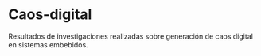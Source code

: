 # Caos-digital
Resultados de investigaciones realizadas sobre generación de caos digital en sistemas embebidos. 
